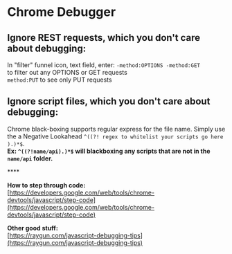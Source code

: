 # Chrome Debugger

## **Ignore REST requests, which you don't care about debugging:**

In "filter" funnel icon, text field, enter: `-method:OPTIONS -method:GET`   
to filter out any OPTIONS or GET requests  
`method:PUT` to see only PUT requests

## **Ignore script files, which you don't care about debugging:**

Chrome black-boxing supports regular express for the file name. Simply use the a Negative Lookahead `^((?! regex to whitelist your scripts go here ).)*$`.  
**Ex: `^((?!name/api).)*$` will blackboxing any scripts that are not in the `name/api` folder.**

\*\*\*\*

**How to step through code:**  
[https://developers.google.com/web/tools/chrome-devtools/javascript/step-code](https://developers.google.com/web/tools/chrome-devtools/javascript/step-code)

**Other good stuff:**  
[https://raygun.com/javascript-debugging-tips](https://raygun.com/javascript-debugging-tips)







